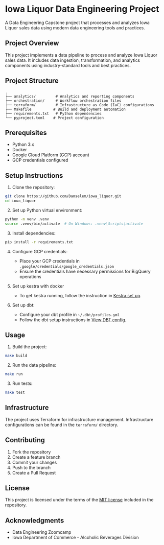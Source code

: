# Iowa Liquor Data Engineering Project

A Data Engineering Capstone project that processes and analyzes Iowa Liquor sales data using modern data engineering tools and practices.

## Project Overview

This project implements a data pipeline to process and analyze Iowa Liquor sales data. It includes data ingestion, transformation, and analytics components using industry-standard tools and best practices.

## Project Structure

```
.
├── analytics/         # Analytics and reporting components
├── orchestration/     # Workflow orchestration files
├── terraform/         # Infrastructure as Code (IaC) configurations
├── Makefile          # Build and deployment automation
├── requirements.txt   # Python dependencies
└── pyproject.toml    # Project configuration
```

## Prerequisites

- Python 3.x
- Docker
- Google Cloud Platform (GCP) account
- GCP credentials configured

## Setup Instructions

1. Clone the repository:
```bash
git clone https://github.com/Danselem/iowa_liquor.git
cd iowa_liquor
```

2. Set up Python virtual environment:
```bash
python -m venv .venv
source .venv/bin/activate  # On Windows: .venv\Scripts\activate
```

3. Install dependencies:
```bash
pip install -r requirements.txt
```

4. Configure GCP credentials:
   - Place your GCP credentials in `.google/credentials/google_credentials.json`
   - Ensure the credentials have necessary permissions for BigQuery operations

4. Set up kestra with docker
    - To get kestra running, follow the instruction in [Kestra set up](config/kestra.md).

5. Set up dbt:
   - Configure your dbt profile in `~/.dbt/profiles.yml`
   - Follow the dbt setup instructions in [View DBT config](config/dbt.md).

## Usage

1. Build the project:
```bash
make build
```

2. Run the data pipeline:
```bash
make run
```

3. Run tests:
```bash
make test
```

## Infrastructure

The project uses Terraform for infrastructure management. Infrastructure configurations can be found in the `terraform/` directory.

## Contributing

1. Fork the repository
2. Create a feature branch
3. Commit your changes
4. Push to the branch
5. Create a Pull Request

## License

This project is licensed under the terms of the [MIT license](LICENSE) included in the repository.

## Acknowledgments

- Data Engineering Zoomcamp
- Iowa Department of Commerce - Alcoholic Beverages Division


